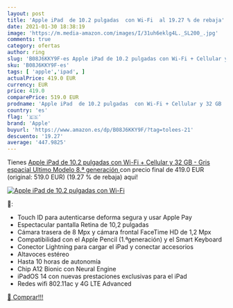 ```yaml
---
layout: post
title: 'Apple iPad  de 10.2 pulgadas  con Wi-Fi  al 19.27 % de rebaja'
date: 2021-01-30 18:38:19
image: 'https://m.media-amazon.com/images/I/31uh6eklg4L._SL200_.jpg'
comments: true
category: ofertas
author: ring
slug: 'B08J6KKY9F-es Apple iPad de 10.2 pulgadas con Wi-Fi + Cellular y 32 GB -...'
sku: 'B08J6KKY9F-es'
tags: [ 'apple','ipad', ]
actualPrice: 419.0 EUR
currency: EUR
price: 419.0
comparePrice: 519.0 EUR
prodname: 'Apple iPad  de 10.2 pulgadas  con Wi-Fi + Cellular y 32 GB  - Gris espacial  Ultimo Modelo  8.ª generación '
country: 'es'
flag: '🇪🇸'
brand: 'Apple'
buyurl: 'https://www.amazon.es/dp/B08J6KKY9F/?tag=tolees-21'
descuento: '19.27'
average: '447.9825'
---
```


Tienes [Apple iPad  de 10.2 pulgadas  con Wi-Fi + Cellular y 32 GB  - Gris espacial  Ultimo Modelo  8.ª generación ](https://www.amazon.es/dp/B08J6KKY9F/?tag=tolees-21) con precio final de  419.0 EUR (original: 519.0 EUR) (19.27 %  de rebaja) aqui!

[![Apple iPad  de 10.2 pulgadas  con Wi-Fi ](https://m.media-amazon.com/images/I/31uh6eklg4L._SL200_.jpg)](https://www.amazon.es/dp/B08J6KKY9F/?tag=tolees-21)

🔎:

- Touch ID para autenticarse deforma segura y usar Apple Pay
- Espectacular pantalla Retina de 10,2 pulgadas
- Cámara trasera de 8 Mpx y cámara frontal FaceTime HD de 1,2 Mpx
- Compatibilidad con el Apple Pencil (1.ªgeneración) y el Smart Keyboard
- Conector Lightning para cargar el iPad y conectar accesorios
- Altavoces estéreo
- Hasta 10 horas de autonomía
- Chip A12 Bionic con Neural Engine
- iPadOS 14 con nuevas prestaciones exclusivas para el iPad
- Redes wifi 802.11ac y 4G LTE Advanced

[🛒 Comprar!!!](https://www.amazon.es/dp/B08J6KKY9F/?tag=tolees-21)
